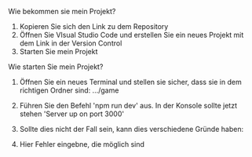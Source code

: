 Wie bekommen sie mein Projekt?

1. Kopieren Sie sich den Link zu dem Repository
2. Öffnen Sie VIsual Studio Code und erstellen Sie ein neues Projekt mit dem Link in der Version Control
3. Starten Sie mein Projekt

Wie starten Sie mein Projekt?
1. Öffnen Sie ein neues Terminal und stellen sie sicher, dass sie in dem richtigen Ordner sind: .../game
2. Führen Sie den Befehl 'npm run dev' aus. In der Konsole sollte jetzt stehen 'Server up on port 3000'
3. Sollte dies nicht der Fall sein, kann dies verschiedene Gründe haben:

1. Hier Fehler eingebne, die möglich sind

